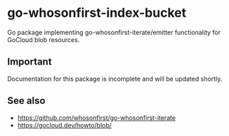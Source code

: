 # go-whosonfirst-index-bucket

Go package implementing go-whosonfirst-iterate/emitter functionality for GoCloud blob resources.

## Important

Documentation for this package is incomplete and will be updated shortly.

## See also

* https://github.com/whosonfirst/go-whosonfirst-iterate
* https://gocloud.dev/howto/blob/